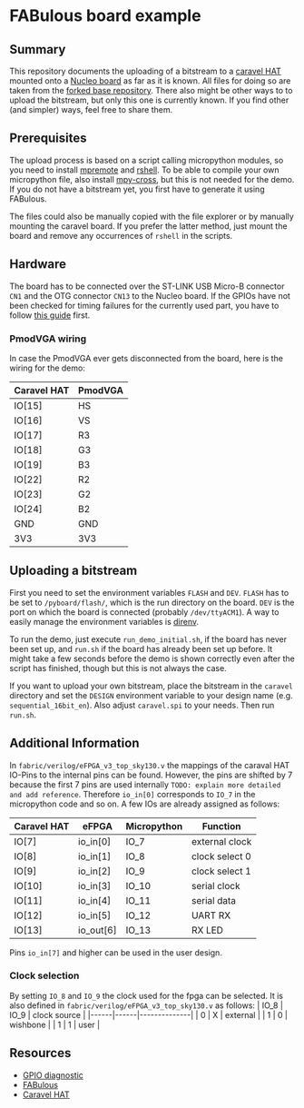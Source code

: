 # FABulous board example

## Summary

This repository documents the uploading of a bitstream to a
[caravel HAT](https://github.com/efabless/caravel_board/tree/main/hardware/nucleo/caravel_nucleo)
mounted onto a [Nucleo
board](https://www.st.com/en/evaluation-tools/nucleo-f746zg.html#overview) as
far as it is known. All files for doing so are taken from the [forked base
repository](https://github.com/gatecat/fabulous-mpw2-bringup).
There also might be other ways to to
upload the bitstream, but only this one is currently known. If you find other
(and simpler) ways, feel free to share them.

## Prerequisites

The upload process is based on a script calling micropython modules, so you
need to install [mpremote](https://pypi.org/project/mpremote) and
[rshell](https://pypi.org/project/rshell/). To be able to compile your own
micropython file, also install  [mpy-cross](https://pypi.org/project/mpy-cross/),
but this is not needed for the demo.
If you do not have
a bitstream yet, you first have to generate it using FABulous.

The files could also be manually copied with the file explorer or by manually
mounting the caravel board. If you prefer the latter method, just mount the board
and remove any occurrences of ```rshell``` in the scripts.

## Hardware

The board has to be connected over the ST-LINK USB Micro-B connector  ```CN1```
and the OTG connector ```CN13``` to the Nucleo board. If the GPIOs have not been
checked for timing failures for the currently used part, you have to follow
[this guide](https://github.com/efabless/caravel_board/tree/main/firmware/mpw2-5/nucleo)
first.

### PmodVGA wiring

In case the PmodVGA ever gets disconnected from the board, here is the wiring
for the demo:

| Caravel HAT | PmodVGA |
|-------------|---------|
|  IO[15]     |  HS     |
|  IO[16]     |  VS     |
|  IO[17]     |  R3     |
|  IO[18]     |  G3     |
|  IO[19]     |  B3     |
|  IO[22]     |  R2     |
|  IO[23]     |  G2     |
|  IO[24]     |  B2     |
|  GND        |  GND    |
|  3V3        |  3V3    |

## Uploading a bitstream

First you
need to set the environment variables ```FLASH``` and ```DEV```. ```FLASH``` has
to be set to ```/pyboard/flash/```, which is the run directory on the board.
```DEV``` is the port on which the board is
connected (probably ```/dev/ttyACM1```). A way to easily manage the environment
variables is [direnv](https://github.com/direnv/direnv).

To run the demo, just execute ```run_demo_initial.sh```, if the board has never been
set up, and ```run.sh``` if the board has already been set up before. It might
take a few seconds before the demo is shown correctly even after the script has
finished, though but this is not always the case.

If you want to upload your own bitstream, place the bitstream in the ```caravel```
directory and set the ```DESIGN``` environment variable to your design name (e.g.
```sequential_16bit_en```). Also adjust ```caravel.spi``` to your needs.
Then run ```run.sh```.

## Additional Information

In ```fabric/verilog/eFPGA_v3_top_sky130.v``` the mappings of the caraval HAT
IO-Pins to the internal pins can be found. However, the pins are shifted by 7
because the first 7 pins are used internally ```TODO: explain more detailed and
add reference```.
Therefore ```io_in[0]``` corresponds to ```IO_7``` in the micropython code and
so on. A few IOs are already assigned as follows:

| Caravel HAT | eFPGA     | Micropython | Function       |
|-------------|----------|-------------|----------------|
|  IO[7]      | io_in[0] | IO_7        | external clock |
|  IO[8]      | io_in[1] | IO_8        | clock select 0 |
|  IO[9]      | io_in[2] | IO_9        | clock select 1 |
|  IO[10]     | io_in[3] | IO_10       | serial clock   |
|  IO[11]     | io_in[4] | IO_11       | serial data    |
|  IO[12]     | io_in[5] | IO_12       | UART RX        |
|  IO[13]     | io_out[6] | IO_13       | RX LED        |

Pins ```io_in[7]``` and higher can be used in the user design.

### Clock selection

By setting ```IO_8``` and ```IO_9``` the clock used for the fpga can be selected.
It is also defined in ```fabric/verilog/eFPGA_v3_top_sky130.v``` as follows:
| IO_8 | IO_9 | clock source |
|------|------|--------------|
|  0   |  X   | external     |
|  1   |  0   | wishbone     |
|  1   |  1   | user         |

## Resources

- [GPIO diagnostic](https://github.com/efabless/caravel_board/tree/main/firmware/mpw2-5/nucleo)
- [FABulous](https://github.com/FPGA-Research-Manchester/FABulous)
- [Caravel HAT](https://github.com/efabless/caravel_board/tree/main/hardware/nucleo/caravel_nucleo)
